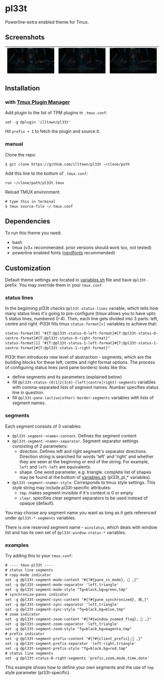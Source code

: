 # pl33t
Powerline-extra enabled theme for Tmux.
## Screenshots
|![pl33t panes](screenshots/pl33t_panes.png)|![pl33t indicators](screenshots/pl33t_indicators.png)|![pl33t background activity](screenshots/pl33t_bg_activity.png)|
|-|-|-|

## Installation
### with [Tmux Plugin Manager](https://github.com/tmux-plugins/tpm)

Add plugin to the list of TPM plugins in `.tmux.conf`:

    set -g @plugin 'illtown/pl33t'

Hit `prefix + I` to fetch the plugin and source it.

### manual

Clone the repo:

    $ git clone https://github.com/illtown/pl33t ~/clone/path

Add this line to the bottom of `.tmux.conf`:

    run ~/clone/path/pl33t.tmux

Reload TMUX environment:

    # type this in terminal
    $ tmux source-file ~/.tmux.conf

## Dependencies

To run this theme you need:

* bash
* tmux (v3+ recommended. prior versions should work too, not tested)
* powerline enabled fonts ([nerdfonts](https://www.nerdfonts.com) recommended)

## Customization
Default theme settings are located in [variables.sh](scripts/variables.sh) file and have `@pl33t-` prefix. You may override them in your `tmux.conf`.
### status lines
In the beginning pl33t checks `@pl33t-status-lines` variable, which tells how many status lines it's going to pre-configure (tmux allows you to have upto 5 status lines, numbered 0-4).
Then, each line gets divided into 3 parts: left, centre and right. Pl33t fills tmux `status-format[x]` variables to achieve that:
```
status-format[0] "#{T:@pl33t-status-0-left-format}#{T:@pl33t-status-0-centre-format}#{T:@pl33t-status-0-right-format}"
status-format[1] "#{T:@pl33t-status-1-left-format}#{T:@pl33t-status-1-centre-format}#{T:@pl33t-status-1-right-format}"
```
Pl33t then introduces new level of abstraction - segments, which are the building blocks for these left, centre and right format options.
The process of configuring status lines (and pane borders) looks like this:
  * define segments and its parameters (explained below)
  * fill `@pl33t-status-(0|1|2|3|4)-(left|centre|right)-segments` variables with comma-separated lists of segment names. Number specifies status line in question.
  * fill `@pl33t-pane-(active|other)-border-segments` variables with lists of segment names.
### segments
Each segment consists of 3 variables:
  * `@pl33t-segment-<name>-content`. Defines the segment content
  * `@pl33t-segment-<name>-separator`. Segment separator settings consisting of 2 parameters:
    * direction. Defines left and right segment's separator directions. Direction string is searched for words 'left' and 'right' and whether they are seen at the beginning or end of the string. For example, `left` and `left-left` are equivalents.
    * shape. One word parameter, e.g. triangle. complete list of shapes may be found at the bottom of [variables.sh](scripts/variables.sh) (pl33t_pl_* variables).
  * `@pl33t-segment-<name>-style`. Corresponds to tmux style settings. This style string may include pl33t-specific attributes:
    * `tmp`. makes segment invisible if it's content is 0 or empty
    * `clear`. specifies clear segment separators to be used instead of opaque (default).

You may choose any segment name you want as long as it gets referenced under `@pl33t-*-segments` variables.

There is one reserved segment name - `winstatus`, which deals with window list and has its own set of `@pl33t-window-status-*` variables.
### examples
Try adding this to your `tmux.conf`:
```
# ---- tmux-pl33t ----
# status line segments
# copy-mode indicator
set -g @pl33t-segment-mode-content "#{?#{pane_in_mode},  ,}"
set -g @pl33t-segment-mode-separator 'left,triangle'
set -g @pl33t-segment-mode-style "fg=black,bg=green,tmp"
# synchronize-panes indicator
set -g @pl33t-segment-sync-content "#{?#{pane_synchronized}, 痢,}"
set -g @pl33t-segment-sync-separator 'left,triangle'
set -g @pl33t-segment-sync-style "fg=black,bg=blue,tmp"
# zoom indicator
set -g @pl33t-segment-zoom-content "#{?#{window_zoomed_flag},  ,}"
set -g @pl33t-segment-zoom-separator 'left,triangle'
set -g @pl33t-segment-zoom-style "fg=black,bg=magenta,tmp"
# prefix indicator
set -g @pl33t-segment-prefix-content "#{?#{client_prefix}, ,}"
set -g @pl33t-segment-prefix-separator 'left-right,triangle'
set -g @pl33t-segment-prefix-style "fg=black,bg=red,tmp"
# status line segments
set -g @pl33t-status-0-right-segments 'prefix,zoom,mode,time,date'
```
This example shows how to define your own segments and the use of `tmp` style parameter (pl33t-specific).
